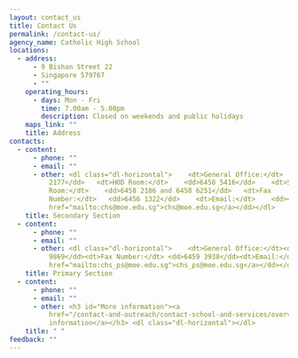 ```yaml
---
layout: contact_us
title: Contact Us
permalink: /contact-us/
agency_name: Catholic High School
locations:
  - address:
      - 9 Bishan Street 22
      - Singapore 579767
      - ""
    operating_hours:
      - days: Mon - Fri
        time: 7.00am - 5.00pm
        description: Closed on weekends and public holidays
    maps_link: ""
    title: Address
contacts:
  - content:
      - phone: ""
      - email: ""
      - other: <dl class="dl-horizontal">    <dt>General Office:</dt>   <dd>6458
          2177</dd>   <dt>HOD Room:</dt>    <dd>6458 5416</dd>    <dt>Staff
          Room:</dt>    <dd>6458 2186 and 6458 6251</dd>   <dt>Fax
          Number:</dt>   <dd>6456 1322</dd>    <dt>Email:</dt>    <dd><a
          href="mailto:chs@moe.edu.sg">chs@moe.edu.sg</a></dd></dl>
    title: Secondary Section
  - content:
      - phone: ""
      - email: ""
      - other: <dl class="dl-horizontal">    <dt>General Office:</dt><dd> 6458
          9869</dd><dt>Fax Number:</dt> <dd>6459 3938</dd><dt>Email:</dt><dd><a
          href="mailto:chs_ps@moe.edu.sg">chs_ps@moe.edu.sg</a></dd></dl>
    title: Primary Section
  - content:
      - phone: ""
      - email: ""
      - other: <h3 id="More information"><a
          href="/contact-and-outreach/contact-school-and-services/overview/">More
          information</a></h3> <dl class="dl-horizontal"></dl>
    title: " "
feedback: ""
---
```

